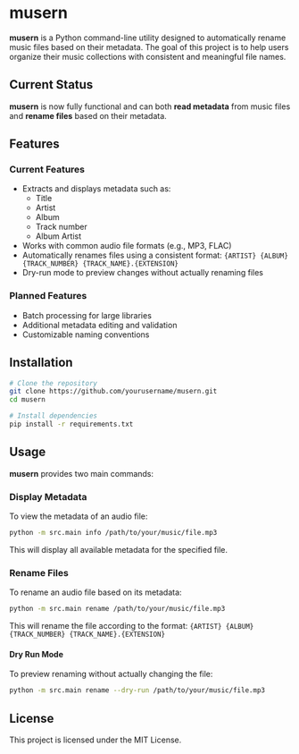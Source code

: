 # musern

**musern** is a Python command-line utility designed to automatically rename music files based on their metadata. The goal of this project is to help users organize their music collections with consistent and meaningful file names.

## Current Status

**musern** is now fully functional and can both **read metadata** from music files and **rename files** based on their metadata.

## Features

### Current Features

- Extracts and displays metadata such as:
  - Title
  - Artist
  - Album
  - Track number
  - Album Artist
- Works with common audio file formats (e.g., MP3, FLAC)
- Automatically renames files using a consistent format: `{ARTIST} {ALBUM} {TRACK_NUMBER} {TRACK_NAME}.{EXTENSION}`
- Dry-run mode to preview changes without actually renaming files

### Planned Features

- Batch processing for large libraries
- Additional metadata editing and validation
- Customizable naming conventions

## Installation

```bash
# Clone the repository
git clone https://github.com/yourusername/musern.git
cd musern

# Install dependencies
pip install -r requirements.txt
```

## Usage

**musern** provides two main commands:

### Display Metadata

To view the metadata of an audio file:

```bash
python -m src.main info /path/to/your/music/file.mp3
```

This will display all available metadata for the specified file.

### Rename Files

To rename an audio file based on its metadata:

```bash
python -m src.main rename /path/to/your/music/file.mp3
```

This will rename the file according to the format: `{ARTIST} {ALBUM} {TRACK_NUMBER} {TRACK_NAME}.{EXTENSION}`

#### Dry Run Mode

To preview renaming without actually changing the file:

```bash
python -m src.main rename --dry-run /path/to/your/music/file.mp3
```

## License

This project is licensed under the MIT License.

